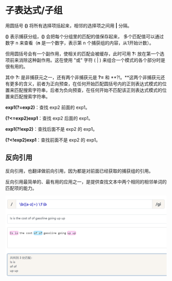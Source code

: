 # 子表达式/子组

用圆括号 **()** 将所有选择项括起来，相邻的选择项之间用 **|** 分隔。

**()** 表示捕获分组，**()** 会把每个分组里的匹配的值保存起来， 多个匹配值可以通过数字 n 来查看（**n** 是一个数字，表示第 n 个捕获组的内容，从1开始计数）。

但用圆括号会有一个副作用，使相关的匹配会被缓存，此时可用 **?:** 放在第一个选项前来消除这种副作用。这在使用 "或" 字符 ( | ) 来组合一个模式的各个部分时是很有用的。

其中 **?:** 是非捕获元之一，还有两个非捕获元是 **?=** 和 **?!。**这两个非捕获元还有更多的含义，前者为正向预查，在任何开始匹配圆括号内的正则表达式模式的位置来匹配搜索字符串，后者为负向预查，在任何开始不匹配该正则表达式模式的位置来匹配搜索字符串。

**exp1(?=exp2)**：查找 exp2 前面的 exp1。

**(?<=exp2)exp1**：查找 exp2 后面的 exp1。

**exp1(?!exp2)**：查找后面不是 exp2 的 exp1。

**(?\<!exp2)exp1**：查找前面不是 exp2 的 exp1。

## 反向引用

反向引用，也翻译做前向引用，因为都是对前面已经获取的捕获组的引用。

反向引用最简单的、最有用的应用之一，是提供查找文本中两个相同的相邻单词的匹配项的能力。

![](<../.gitbook/assets/image (7).png>)
